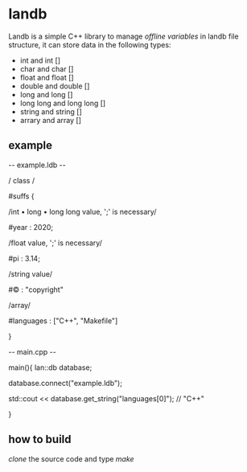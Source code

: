 # landb
Landb is a simple C++ library to manage _offline variables_  in landb file structure, it can store data in the following types:
- int and int []
- char and char []
- float and float []
- double and double []
- long and long []
- long long and long long []
- string and string []
- arrary and array []

## example

-- example.ldb --

/ class /

#suffs {
  
  /int • long • long long value, ';' is necessary/
  
  #year : 2020;
  
  /float value, ';' is necessary/
  
  #pi : 3.14;
  
  /string value/
  
  #© : "copyright"
  
  /array/
  
  #languages : ["C++", "Makefile"]
  
}

-- main.cpp -- 

main(){
  lan::db database;
  
  database.connect("example.ldb");
  
  std::cout << database.get_string("languages[0]");
  // "C++"
  
}

## how to build
_clone_ the source code and type _make_
